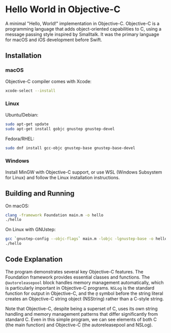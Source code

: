 # Hello World in Objective-C

A minimal "Hello, World!" implementation in Objective-C. Objective-C is a programming language that adds object-oriented capabilities to C, using a message passing style inspired by Smalltalk. It was the primary language for macOS and iOS development before Swift.

## Installation

### macOS
Objective-C compiler comes with Xcode:
```bash
xcode-select --install
```

### Linux
Ubuntu/Debian:
```bash
sudo apt-get update
sudo apt-get install gobjc gnustep gnustep-devel
```

Fedora/RHEL:
```bash
sudo dnf install gcc-objc gnustep-base gnustep-base-devel
```

### Windows
Install MinGW with Objective-C support, or use WSL (Windows Subsystem for Linux) and follow the Linux installation instructions.

## Building and Running

On macOS:
```bash
clang -framework Foundation main.m -o hello
./hello
```

On Linux with GNUstep:
```bash
gcc `gnustep-config --objc-flags` main.m -lobjc -lgnustep-base -o hello
./hello
```

## Code Explanation

The program demonstrates several key Objective-C features. The Foundation framework provides essential classes and functions. The `@autoreleasepool` block handles memory management automatically, which is particularly important in Objective-C programs. `NSLog` is the standard function for output in Objective-C, and the `@` symbol before the string literal creates an Objective-C string object (NSString) rather than a C-style string.

Note that Objective-C, despite being a superset of C, uses its own string handling and memory management patterns that differ significantly from standard C. Even in this simple program, we can see elements of both C (the main function) and Objective-C (the autoreleasepool and NSLog).
